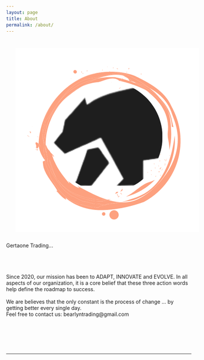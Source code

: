 ```yaml
---
layout: page
title: About
permalink: /about/
---
```


<img class="col one right" src="/img/gertaonetrading.png" style="padding:25px">

<div>
Gertaone Trading...
<br>
<span class="changing"></span>
<br>
<br>
<!--Practiced Data-Driven Strategist with experience in extraction,
transformation, loaded, statistical interpreting and visualizing various types of dataset.
Focusing on KPI Dashboard (Key Performance Indicator) and Predictive Analytics.--> 
<br>
	
<!--Presently I learn Data Science from scratch from Deutsche Bahn Headquarters Data Science team as intern.-->
<br>
Since 2020, our mission has been to ADAPT, INNOVATE and EVOLVE. In all aspects of our organization, it is a core belief that these three action words help define the roadmap to success.
<br>
<br>
We are believes that the only constant is the process of change … by getting better every single day.
<br>
Feel free to contact us: bearlyntrading@gmail.com
	
<!--I am a postgraduate student in Financial Services & Risk Management at HTW Berlin-University of Applied Sciences. My Specializing area in study is Advanced Data Analytics (Descriptive, Predictive, and Applied AI=Machine learning), Forecasting, and KPI (Key Performances Indicators).-->
<br>
<br>
<!--I'm interested in exploring the new ways or technology for better insight from data.-->
<br>
	
	
	
	
<br>
<br>


<!--  <a class="page-link" target="_blank" href="{{ '/JasminRubinovitzCV_2017.pdf' | prepend: site.baseurl }}">Resume</a> -->
</div>

<br/>
<hr/>
<br/>
<!-- <span class="contacticon center">
	<a href="mailto:jasrub@gmail.com"><i class="fa fa-envelope-square"></i></a>
	<a href="https://github.com/jasrub" target="_blank"><i class="fa fa-github-square"></i></a>
	<a href="https://il.linkedin.com/pub/jasmin-rubinovitz/a5/a91/9b1" target="_blank"><i class="fa fa-linkedin-square"></i></a>
	<a href="https://www.facebook.com/jasmin.rubinovitz" target="_blank"><i class="fa fa-facebook-square"></i></a>
</span> -->
<script src="https://ajax.googleapis.com/ajax/libs/jquery/3.1.1/jquery.min.js"></script>

<script type="text/javascript">
	{% include js/typed.js %}
</script>
<script>
  $(function(){
      $(".changing").typed({
        strings: ["Data-Driven Research Trading..."],
        typeSpeed: 50,
				backDelay: 2000,
				showCursor: false,
				loop: true
      });
  });
</script>
